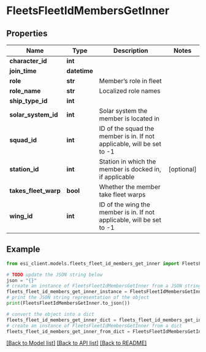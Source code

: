 # FleetsFleetIdMembersGetInner


## Properties

Name | Type | Description | Notes
------------ | ------------- | ------------- | -------------
**character_id** | **int** |  | 
**join_time** | **datetime** |  | 
**role** | **str** | Member’s role in fleet | 
**role_name** | **str** | Localized role names | 
**ship_type_id** | **int** |  | 
**solar_system_id** | **int** | Solar system the member is located in | 
**squad_id** | **int** | ID of the squad the member is in. If not applicable, will be set to -1 | 
**station_id** | **int** | Station in which the member is docked in, if applicable | [optional] 
**takes_fleet_warp** | **bool** | Whether the member take fleet warps | 
**wing_id** | **int** | ID of the wing the member is in. If not applicable, will be set to -1 | 

## Example

```python
from esi_client.models.fleets_fleet_id_members_get_inner import FleetsFleetIdMembersGetInner

# TODO update the JSON string below
json = "{}"
# create an instance of FleetsFleetIdMembersGetInner from a JSON string
fleets_fleet_id_members_get_inner_instance = FleetsFleetIdMembersGetInner.from_json(json)
# print the JSON string representation of the object
print(FleetsFleetIdMembersGetInner.to_json())

# convert the object into a dict
fleets_fleet_id_members_get_inner_dict = fleets_fleet_id_members_get_inner_instance.to_dict()
# create an instance of FleetsFleetIdMembersGetInner from a dict
fleets_fleet_id_members_get_inner_from_dict = FleetsFleetIdMembersGetInner.from_dict(fleets_fleet_id_members_get_inner_dict)
```
[[Back to Model list]](../README.md#documentation-for-models) [[Back to API list]](../README.md#documentation-for-api-endpoints) [[Back to README]](../README.md)


